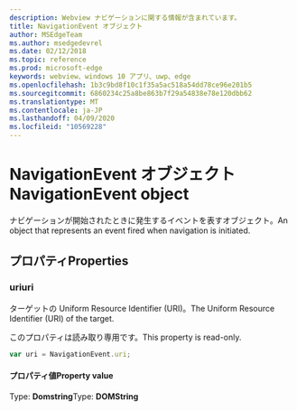 ```yaml
---
description: Webview ナビゲーションに関する情報が含まれています。
title: NavigationEvent オブジェクト
author: MSEdgeTeam
ms.author: msedgedevrel
ms.date: 02/12/2018
ms.topic: reference
ms.prod: microsoft-edge
keywords: webview、windows 10 アプリ、uwp、edge
ms.openlocfilehash: 1b3c9bd8f10c1f35a5ac518a54dd78ce96e201b5
ms.sourcegitcommit: 6860234c25a8be863b7f29a54838e78e120dbb62
ms.translationtype: MT
ms.contentlocale: ja-JP
ms.lasthandoff: 04/09/2020
ms.locfileid: "10569228"
---
```

# <span data-ttu-id="a16a1-104">NavigationEvent オブジェクト</span><span class="sxs-lookup"><span data-stu-id="a16a1-104">NavigationEvent object</span></span>

<span data-ttu-id="a16a1-105">ナビゲーションが開始されたときに発生するイベントを表すオブジェクト。</span><span class="sxs-lookup"><span data-stu-id="a16a1-105">An object that represents an event fired when navigation is initiated.</span></span>

## <span data-ttu-id="a16a1-106">プロパティ</span><span class="sxs-lookup"><span data-stu-id="a16a1-106">Properties</span></span>
    
### <span data-ttu-id="a16a1-107">uri</span><span class="sxs-lookup"><span data-stu-id="a16a1-107">uri</span></span>

<span data-ttu-id="a16a1-108">ターゲットの Uniform Resource Identifier (URI)。</span><span class="sxs-lookup"><span data-stu-id="a16a1-108">The Uniform Resource Identifier (URI) of the target.</span></span>

<span data-ttu-id="a16a1-109">このプロパティは読み取り専用です。</span><span class="sxs-lookup"><span data-stu-id="a16a1-109">This property is read-only.</span></span>

```js
var uri = NavigationEvent.uri;
```

#### <span data-ttu-id="a16a1-110">プロパティ値</span><span class="sxs-lookup"><span data-stu-id="a16a1-110">Property value</span></span>
<span data-ttu-id="a16a1-111">Type: **Domstring**</span><span class="sxs-lookup"><span data-stu-id="a16a1-111">Type: **DOMString**</span></span>
